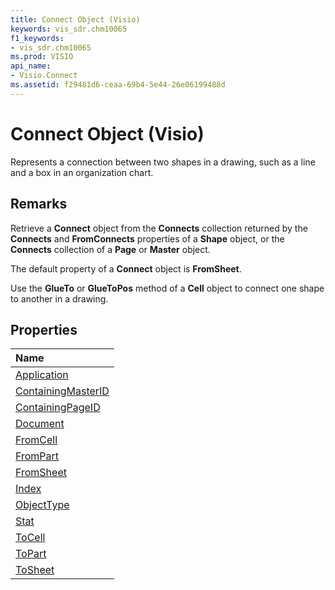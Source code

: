 ```yaml
---
title: Connect Object (Visio)
keywords: vis_sdr.chm10065
f1_keywords:
- vis_sdr.chm10065
ms.prod: VISIO
api_name:
- Visio.Connect
ms.assetid: f29481d6-ceaa-69b4-5e44-26e06199488d
---
```



# Connect Object (Visio)

Represents a connection between two shapes in a drawing, such as a line and a box in an organization chart.


## Remarks

Retrieve a  **Connect** object from the **Connects** collection returned by the **Connects** and **FromConnects** properties of a **Shape** object, or the **Connects** collection of a **Page** or **Master** object.

The default property of a  **Connect** object is **FromSheet**.

Use the  **GlueTo** or **GlueToPos** method of a **Cell** object to connect one shape to another in a drawing.


## Properties



|**Name**|
|:-----|
|[Application](http://msdn.microsoft.com/library/connect-application-property-visio%28Office.15%29.aspx)|
|[ContainingMasterID](http://msdn.microsoft.com/library/connect-containingmasterid-property-visio%28Office.15%29.aspx)|
|[ContainingPageID](http://msdn.microsoft.com/library/connect-containingpageid-property-visio%28Office.15%29.aspx)|
|[Document](http://msdn.microsoft.com/library/connect-document-property-visio%28Office.15%29.aspx)|
|[FromCell](http://msdn.microsoft.com/library/connect-fromcell-property-visio%28Office.15%29.aspx)|
|[FromPart](http://msdn.microsoft.com/library/connect-frompart-property-visio%28Office.15%29.aspx)|
|[FromSheet](http://msdn.microsoft.com/library/connect-fromsheet-property-visio%28Office.15%29.aspx)|
|[Index](http://msdn.microsoft.com/library/connect-index-property-visio%28Office.15%29.aspx)|
|[ObjectType](http://msdn.microsoft.com/library/connect-objecttype-property-visio%28Office.15%29.aspx)|
|[Stat](http://msdn.microsoft.com/library/connect-stat-property-visio%28Office.15%29.aspx)|
|[ToCell](http://msdn.microsoft.com/library/connect-tocell-property-visio%28Office.15%29.aspx)|
|[ToPart](http://msdn.microsoft.com/library/connect-topart-property-visio%28Office.15%29.aspx)|
|[ToSheet](http://msdn.microsoft.com/library/connect-tosheet-property-visio%28Office.15%29.aspx)|

